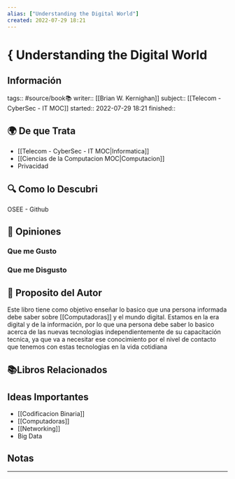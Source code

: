 ```yaml
---
alias: ["Understanding the Digital World"]
created: 2022-07-29 18:21
---
```

# { Understanding the Digital World
## Información
tags:: #source/book📚 
writer:: [[Brian W. Kernighan]]
subject:: [[Telecom - CyberSec - IT MOC]]
started:: 2022-07-29 18:21
finished::

## 🌍 De que Trata
- [[Telecom - CyberSec - IT MOC|Informatica]]
- [[Ciencias de la Computacion MOC|Computacion]]
- Privacidad

## 🔍 Como lo Descubri
OSEE - Github

## 🧠 Opiniones

### Que me Gusto

### Que me Disgusto

## 📒 Proposito del Autor
Este libro tiene como objetivo enseñar lo basico que una persona informada debe saber sobre [[Computadoras]] y el mundo digital. Estamos en la era digital y de la información, por lo que una persona debe saber lo basico acerca de las nuevas tecnologias independientemente de su capacitación tecnica, ya que va a necesitar ese conocimiento por el nivel de contacto que tenemos con estas tecnologias en la vida cotidiana

## 📚Libros Relacionados

## Ideas Importantes
- [[Codificacion Binaria]]
- [[Computadoras]]
- [[Networking]]
- Big Data

## Notas



___

